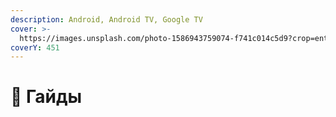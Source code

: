 ```yaml
---
description: Android, Android TV, Google TV
cover: >-
  https://images.unsplash.com/photo-1586943759074-f741c014c5d9?crop=entropy&cs=srgb&fm=jpg&ixid=M3wxOTcwMjR8MHwxfHNlYXJjaHw0fHxtYW51YWx8ZW58MHx8fHwxNzA3ODUyMTUxfDA&ixlib=rb-4.0.3&q=85
coverY: 451
---
```


# 📝 Гайды

